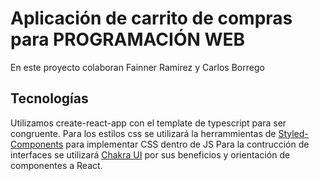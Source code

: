 # Aplicación de carrito de compras para PROGRAMACIÓN WEB
En este proyecto colaboran Fainner Ramirez y Carlos Borrego

## Tecnologías

Utilizamos create-react-app con el template de typescript para ser congruente.
Para los estilos css se utilizará la herrammientas de [Styled-Components](https://styled-components.com/) para implementar CSS dentro de JS
Para la contrucción de interfaces se utilizará [Chakra UI](https://chakra-ui.com/) por sus beneficios y orientación de componentes a React.
